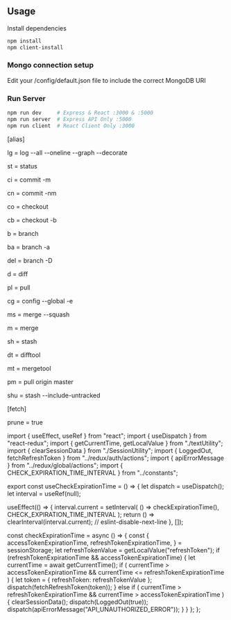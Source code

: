 
## Usage

Install dependencies

```bash
npm install
npm client-install
```

### Mongo connection setup

Edit your /config/default.json file to include the correct MongoDB URI

### Run Server

```bash
npm run dev     # Express & React :3000 & :5000
npm run server  # Express API Only :5000
npm run client  # React Client Only :3000
```

[alias]

lg = log --all --oneline --graph --decorate

st = status

ci = commit -m

cn = commit -nm

co = checkout

cb = checkout -b

b = branch

ba = branch -a

del = branch -D

d = diff

pl = pull

cg = config --global -e

ms = merge --squash

m = merge

sh = stash

dt = difftool

mt = mergetool

pm = pull origin master

shu = stash --include-untracked

[fetch]

prune = true

import { useEffect, useRef } from "react";
import { useDispatch } from "react-redux";
import { getCurrentTime, getLocalValue } from "./textUtility";
import { clearSessionData } from "./SessionUtility";
import { LoggedOut, fetchRefreshToken } from "../redux/auth/actions";
import { apiErrorMessage } from "../redux/global/actions";
import { CHECK_EXPIRATION_TIME_INTERVAL } from "../constants";

export const useCheckExpirationTime = () => {
  let dispatch = useDispatch();
  let interval = useRef(null);

  useEffect(() => {
    interval.current = setInterval(
      () => checkExpirationTime(),
      CHECK_EXPIRATION_TIME_INTERVAL
    );
    return () => clearInterval(interval.current);
    // eslint-disable-next-line
  }, []);

  const checkExpirationTime = async () => {
    const {
      accessTokenExpirationTime,
      refreshTokenExpirationTime,
    } = sessionStorage;
    let refreshTokenValue = getLocalValue("refreshToken");
    if (refreshTokenExpirationTime && accessTokenExpirationTime) {
      let currentTime = await getCurrentTime();
      if (
        currentTime > accessTokenExpirationTime &&
        currentTime <= refreshTokenExpirationTime
      ) {
        let token = { refreshToken: refreshTokenValue };
        dispatch(fetchRefreshToken(token));
      } else if (
        currentTime > refreshTokenExpirationTime &&
        currentTime > accessTokenExpirationTime
      ) {
        clearSessionData();
        dispatch(LoggedOut(true));
        dispatch(apiErrorMessage("API_UNAUTHORIZED_ERROR"));
      }
    }
  };
};

